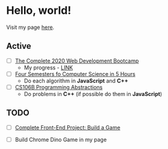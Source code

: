 # Hello, world!

Visit my page [here](https://caestrada.github.io/).

## Active
- [ ] [The Complete 2020 Web Development Bootcamp](https://www.udemy.com/course/the-complete-web-development-bootcamp/)
  * My progress - [LINK](https://github.com/caestrada/2020-07-27_the-complete-2020-web-dev-bootcamp)
- [ ] [Four Semesters fo Computer Science in 5 Hours](https://frontendmasters.com/courses/computer-science/)
  * Do each algorithm in **JavaScript** and **C++**
- [ ] [CS106B Programming Abstractions](http://web.stanford.edu/class/cs106b/)
  * Do problems in **C++** (if possible do them in **JavaScript**)

## TODO
- [ ] [Complete Front-End Project: Build a Game](https://frontendmasters.com/courses/front-end-game/)
- [ ] Build Chrome Dino Game in my page

